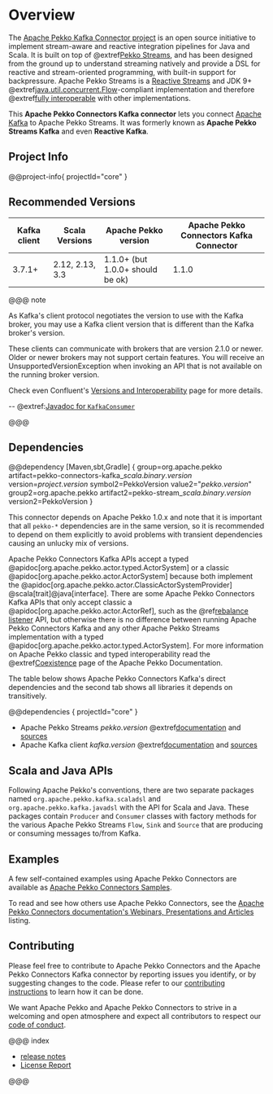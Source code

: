 # Overview

The [Apache Pekko Kafka Connector project](https://pekko.apache.org/docs/pekko-connectors-kafka/current/) is an open source initiative to implement stream-aware and reactive integration pipelines for Java and Scala. It is built on top of @extref[Pekko Streams](pekko:stream/index.html), and has been designed from the ground up to understand streaming natively and provide a DSL for reactive and stream-oriented programming, with built-in support for backpressure. Apache Pekko Streams is a [Reactive Streams](https://www.reactive-streams.org/) and JDK 9+ @extref[java.util.concurrent.Flow](java-docs:docs/api/java.base/java/util/concurrent/Flow.html)-compliant implementation and therefore @extref[fully interoperable](pekko:general/stream/stream-design.html#interoperation-with-other-reactive-streams-implementations) with other implementations.

This **Apache Pekko Connectors Kafka connector** lets you connect [Apache Kafka](https://kafka.apache.org/) to Apache Pekko Streams. It was formerly known as **Apache Pekko Streams Kafka** and even **Reactive Kafka**.

## Project Info

@@project-info{ projectId="core" }

## Recommended Versions

| Kafka client                                                            | Scala Versions | Apache Pekko version | Apache Pekko Connectors Kafka Connector
|-------------------------------------------------------------------------|----------------|----------------------|-------------------------
| 3.7.1+ | 2.12, 2.13, 3.3  | 1.1.0+ (but 1.0.0+ should be ok)            | 1.1.0

@@@ note

As Kafka's client protocol negotiates the version to use with the Kafka broker, you may use a Kafka client version that is different than the Kafka broker's version.

These clients can communicate with brokers that are version 2.1.0 or newer. Older or newer brokers may not support certain features. You will receive an UnsupportedVersionException when invoking an API that is not available on the running broker version.

Check even Confluent's [Versions and Interoperability](https://docs.confluent.io/platform/current/installation/versions-interoperability.html) page for more details. 

-- @extref:[Javadoc for `KafkaConsumer`](kafka:/javadoc/index.html?org/apache/kafka/clients/consumer/KafkaConsumer.html)

@@@

## Dependencies

@@dependency [Maven,sbt,Gradle] {
  group=org.apache.pekko
  artifact=pekko-connectors-kafka_$scala.binary.version$
  version=$project.version$
  symbol2=PekkoVersion
  value2="$pekko.version$"
  group2=org.apache.pekko
  artifact2=pekko-stream_$scala.binary.version$
  version2=PekkoVersion
}

This connector depends on Apache Pekko 1.0.x and note that it is important that all `pekko-*` dependencies are in the same version, so it is recommended to depend on them explicitly to avoid problems with transient dependencies causing an unlucky mix of versions.

Apache Pekko Connectors Kafka APIs accept a typed @apidoc[org.apache.pekko.actor.typed.ActorSystem] or a classic @apidoc[org.apache.pekko.actor.ActorSystem] because both implement the @apidoc[org.apache.pekko.actor.ClassicActorSystemProvider] @scala[trait]@java[interface].
There are some Apache Pekko Connectors Kafka APIs that only accept classic a @apidoc[org.apache.pekko.actor.ActorRef], such as the @ref[rebalance listener](./consumer-rebalance.md) API, but otherwise there is no difference between running Apache Pekko Connectors Kafka and any other Apache Pekko Streams implementation with a typed @apidoc[org.apache.pekko.actor.typed.ActorSystem]. 
For more information on Apache Pekko classic and typed interoperability read the @extref[Coexistence](pekko:/typed/coexisting.html) page of the Apache Pekko Documentation.

The table below shows Apache Pekko Connectors Kafka's direct dependencies and the second tab shows all libraries it depends on transitively.

@@dependencies { projectId="core" }

* Apache Pekko Streams $pekko.version$ @extref[documentation](pekko:stream/index.html) and [sources](https://github.com/apache/pekko)
* Apache Kafka client $kafka.version$ @extref[documentation](kafka:/documentation#index) and [sources](https://github.com/apache/kafka)


## Scala and Java APIs

Following Apache Pekko's conventions, there are two separate packages named `org.apache.pekko.kafka.scaladsl` and `org.apache.pekko.kafka.javadsl`
with the API for Scala and Java. These packages contain `Producer` and `Consumer`
classes with factory methods for the various Apache Pekko Streams `Flow`, `Sink` and `Source`
that are producing or consuming messages to/from Kafka.


## Examples

A few self-contained examples using Apache Pekko Connectors are available as [Apache Pekko Connectors Samples](https://github.com/apache/pekko-connectors-samples/).

To read and see how others use Apache Pekko Connectors, see the [Apache Pekko Connectors documentation's Webinars, Presentations and Articles](https://pekko.apache.org/docs/pekko-connectors-kafka/current/other-docs/webinars-presentations-articles.html) listing.


## Contributing

Please feel free to contribute to Apache Pekko Connectors and the Apache Pekko Connectors Kafka connector by reporting issues you identify, or by suggesting changes to the code. Please refer to our [contributing instructions](https://github.com/apache/pekko-connectors-kafka/blob/main/CONTRIBUTING.md) to learn how it can be done.

We want Apache Pekko and Apache Pekko Connectors to strive in a welcoming and open atmosphere and expect all contributors to respect our [code of conduct](https://www.apache.org/foundation/policies/conduct.html).


@@@ index

* [release notes](release-notes/index.md)
* [License Report](license-report.md)

@@@
